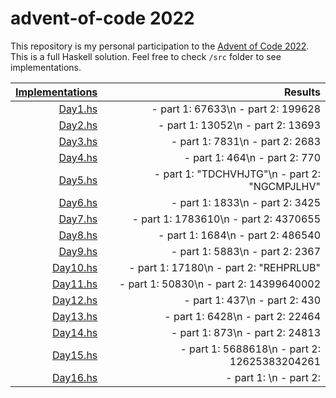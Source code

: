 # advent-of-code 2022

This repository is my personal participation to the [Advent of Code 2022](https://adventofcode.com/). This is a full Haskell solution. Feel free to check `/src` folder to see implementations.

| [Implementations](src) | Results |
|--:|--:|
|[Day1.hs](src/Day1.hs)| - part 1: 67633\n - part 2: 199628|
|[Day2.hs](src/Day2.hs)| - part 1: 13052\n - part 2: 13693|
|[Day3.hs](src/Day3.hs)| - part 1: 7831\n - part 2: 2683|
|[Day4.hs](src/Day4.hs)| - part 1: 464\n - part 2: 770|
|[Day5.hs](src/Day5.hs)| - part 1: "TDCHVHJTG"\n - part 2: "NGCMPJLHV"|
|[Day6.hs](src/Day6.hs)| - part 1: 1833\n - part 2: 3425|
|[Day7.hs](src/Day7.hs)| - part 1: 1783610\n - part 2: 4370655|
|[Day8.hs](src/Day8.hs)| - part 1: 1684\n - part 2: 486540|
|[Day9.hs](src/Day9.hs)| - part 1: 5883\n - part 2: 2367|
|[Day10.hs](src/Day10.hs)| - part 1: 17180\n - part 2: "REHPRLUB"|
|[Day11.hs](src/Day11.hs)| - part 1: 50830\n - part 2: 14399640002|
|[Day12.hs](src/Day12.hs)| - part 1: 437\n - part 2: 430|
|[Day13.hs](src/Day13.hs)| - part 1: 6428\n - part 2: 22464|
|[Day14.hs](src/Day14.hs)| - part 1: 873\n - part 2: 24813|
|[Day15.hs](src/Day15.hs)| - part 1: 5688618\n - part 2: 12625383204261|
|[Day16.hs](src/Day16.hs)| - part 1: \n - part 2: | 

